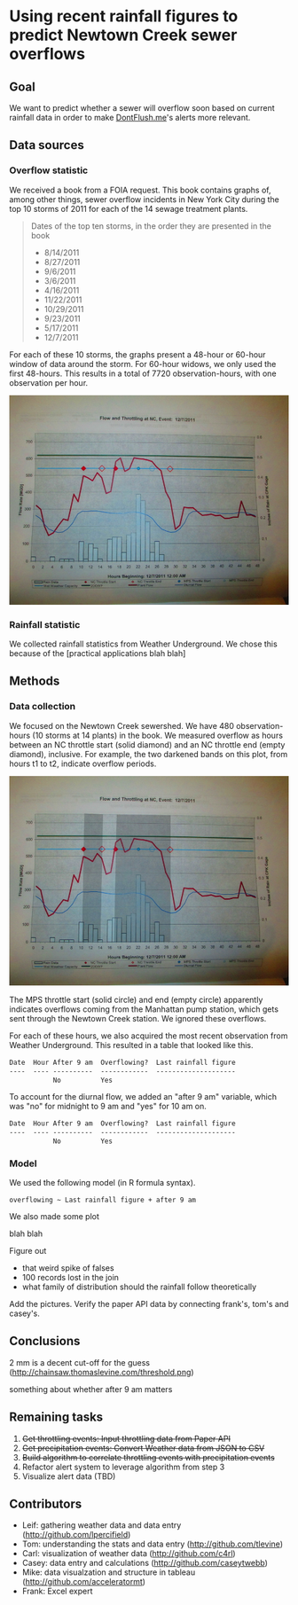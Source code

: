Using recent rainfall figures to predict Newtown Creek sewer overflows
===

## Goal
We want to predict whether a sewer will overflow soon based on current
rainfall data in order to make [DontFlush.me](http://dontflush.me)'s alerts
more relevant.


## Data sources

### Overflow statistic
We received a book from a FOIA request. This book contains graphs of, among
other things, sewer overflow incidents in New York City during the top 10
storms of 2011 for each of the 14 sewage treatment plants.

> Dates of the top ten storms, in the order they are presented in the book
> 
> * 8/14/2011
> * 8/27/2011
> * 9/6/2011
> * 3/6/2011
> * 4/16/2011
> * 11/22/2011
> * 10/29/2011
> * 9/23/2011
> * 5/17/2011
> * 12/7/2011

For each of these 10 storms, the graphs present a 48-hour or 60-hour window
of data around the storm. For 60-hour widows, we only used the first 48-hours.
This results in a total of 7720 observation-hours, with one observation per
hour.

![Sewer activity plot from December 7, 2012](2012-12-07.jpg)

### Rainfall statistic
We collected rainfall statistics from Weather Underground. We chose this
because of the [practical applications blah blah]


## Methods

### Data collection
We focused on the Newtown Creek sewershed. We have 480 observation-hours
(10 storms at 14 plants) in the book. We measured overflow as hours between
an NC throttle start (solid diamond) and an NC throttle end (empty diamond),
inclusive. For example, the two darkened bands on this plot, from hours t1
to t2, indicate overflow periods.

![Sewer activity plot from December 7, 2012 with shaded regions representing overflow periods as explained in the above paragraph](2012-12-07-annotated.jpg)

The MPS throttle start (solid circle) and end (empty circle) apparently
indicates overflows coming from the Manhattan pump station, which gets sent
through the Newtown Creek station. We ignored these overflows.

For each of these hours, we also acquired the most recent observation from
Weather Underground. This resulted in a table that looked like this.

    Date  Hour After 9 am  Overflowing?  Last rainfall figure
    ----  ---- ----------  ------------  --------------------
               No          Yes

To account for the diurnal flow, we added an "after 9 am" variable, which was
"no" for midnight to 9 am and "yes" for 10 am on.

    Date  Hour After 9 am  Overflowing?  Last rainfall figure
    ----  ---- ----------  ------------  --------------------
               No          Yes

### Model
We used the following model (in R formula syntax).

    overflowing ~ Last rainfall figure + after 9 am

We also made some plot

blah blah


Figure out
* that weird spike of falses
* 100 records lost in the join
* what family of distribution should the rainfall follow theoretically

Add the pictures.
Verify the paper API data by connecting frank's, tom's and casey's.

## Conclusions
2 mm is a decent cut-off for the guess (http://chainsaw.thomaslevine.com/threshold.png)

something about whether after 9 am matters








## Remaining tasks

1. ~~Get throttling events: Input throttling data from Paper API~~
2. ~~Get precipitation events: Convert Weather data from JSON to CSV~~
3. ~~Build algorithm to correlate throttling events with precipitation events~~
4. Refactor alert system to leverage algorithm from step 3
5. Visualize alert data (TBD)

## Contributors
* Leif: gathering weather data and data entry (http://github.com/lpercifield)
* Tom: understanding the stats and data entry (http://github.com/tlevine)
* Carl: visualization of weather data (http://github.com/c4rl)
* Casey: data entry and calculations (http://github.com/caseytwebb)
* Mike: data visualzation and structure in tableau (http://github.com/acceleratormt)
* Frank: Excel expert
